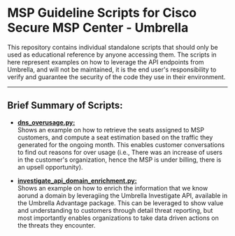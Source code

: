 #  MSP Guideline Scripts for Cisco Secure MSP Center - Umbrella

This repository contains individual standalone scripts that should only be used as educational reference by anyone accessing them. The scripts in here represent examples on how to leverage the API endpoints from Umbrella, and will not be maintained, it is the end user's responsibility to verify and guarantee the security of the code they use in their environment.

--------------

## Brief Summary of Scripts:

- [**dns_overusage.py:**](https://github.com/aarrateg/msp-scripts/blob/main/umbrella/dns_overusage.py)<br>
Shows an example on how to retrieve the seats assigned to MSP customers, and compute a seat estimation based on the traffic they generated for the ongoing month. This enables customer conversations to find out reasons for over usage (i.e., There was an increase of users in the customer's organization, hence the MSP is under billing, there is an upsell opportunity).

- [**investigate_api_domain_enrichment.py:**](https://github.com/aarrateg/msp-scripts/blob/main/umbrella/investigate_api_domain_enrichment.py)<br>
Shows an example on how to enrich the information that we know aorund a domain by leveragiing the Umbrella Investigate API, available in the Umbrella Advantage package. This can be leveraged to show value and understanding to customers through detail threat reporting, but most importantly enables organizations to take data driven actions on the threats they encounter.


  
